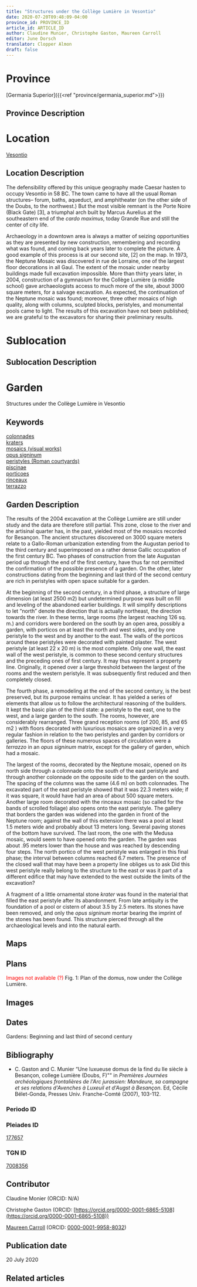 ```yaml
---
title: "Structures under the Collège Lumière in Vesontio"
date: 2020-07-20T09:48:09-04:00
province_id: PROVINCE_ID
article_id: ARTICLE_ID
author: Claudine Munier, Christophe Gaston, Maureen Carroll
editor: June Dorsch
translator: Clopper Almon
draft: false
---
```


# Province

[Germania Superior]({{<ref "province/germania_superior.md">}})  

## Province Description

<!-- DESCRIPTION -->


# Location

[Vesontio](https://pleiades.stoa.org/places/177657)

## Location Description

The defensibility offered by this unique geography made Caesar hasten to occupy Vesontio in 58 BC. The town came to have all the usual Roman structures– forum, baths, aqueduct, and amphitheater (on the other side of the Doubs, to the northwest.) But the most visible remnant is the Porte Noire (Black Gate) [3], a triumphal arch built by Marcus Aurelius at the southeastern end of the *cardo maximus*, today Grande Rue and still the center of city life.

Archaeology in a downtown area is always a matter of seizing opportunities as they are presented by new construction, remembering and recording what was found, and coming back years later to complete the picture. A good example of this process is at our second site, [2] on the map. In 1973, the Neptune Mosaic was discovered in rue de Lorraine, one of the largest floor decorations in all Gaul. The extent of the mosaic under nearby buildings made full excavation impossible. More than thirty years later, in 2004, construction of a gymnasium for the Collège Lumière (a middle school) gave archaeologists access to much more of the site, about 3000 square meters, for a salvage excavation. As expected, the continuation of the Neptune mosaic was found; moreover, three other mosaics of high quality, along with columns, sculpted blocks, peristyles, and monumental pools came to light. The results of this excavation have not been published; we are grateful to the excavators for sharing their preliminary results.

# Sublocation

<!--
[AREA WITHIN LOCATION, LIKE “PALATINE HILL”](GEOREFERENCE LINK)
A sublocation is any area larger than an individual garden, but located within a location. I would always try to include a link to a controlled vocabulary here if possible. This ID may well be different from the Garden ID, e.g., Pompeii versus a Garden in one of the houses which has its own Pleiades ID.
-->

## Sublocation Description

<!-- DESCRIPTION -->

# Garden

Structures under the Collège Lumière in Vesontio


## Keywords

[colonnades](http://vocab.getty.edu/page/aat/300002613)  
[kraters](http://vocab.getty.edu/page/aat/300198855)  
[mosaics (visual works)](http://vocab.getty.edu/page/aat/300015342)  
[opus signinum](http://vocab.getty.edu/page/aat/300379969)  
[peristyles (Roman courtyards)](http://vocab.getty.edu/page/aat/300080971)  
[piscinae](http://vocab.getty.edu/page/aat/300375619)  
[porticoes](http://vocab.getty.edu/page/aat/300004145)  
[rinceaux](http://vocab.getty.edu/page/aat/300165495)  
[terrazzo](http://vocab.getty.edu/page/aat/300011696)  

## Garden Description

The results of the 2004 excavation at the Collège Lumière are still under study and the data are therefore still partial. This zone, close to the river and the artisinal quarter has, in the past, yielded most of the mosaics recorded for Besançon. The ancient structures discovered on 3000 square meters relate to a Gallo-Roman urbanization extending from the Augustan period to the third century and superimposed on a rather dense Gallic occupation of the first century BC. Two phases of construction from the late Augustan period up through the end of the first century, have thus far not permitted the confirmation of the possible presence of a garden. On the other, later constructions dating from the beginning and last third of the second century are rich in peristyles with open space suitable for a garden.

At the beginning of the second century, in a third phase, a structure of large dimension (at least 2500 m2) but undetermined purpose was built on fill and leveling of the abandoned earlier buildings. It will simplify descriptions to let “north” denote the direction that is actually northeast, the direction towards the river. In these terms, large rooms (the largest reaching 126 sq. m.) and corridors were bordered on the south by an open area, possibly a garden, with porticos on at least the north and west sides, and by one peristyle to the west and by another to the east. The walls of the porticos around these peristyles were decorated with painted plaster. The west peristyle (at least 22 x 20 m) is the most complete. Only one wall, the east wall of the west peristyle, is common to these second century structures and the preceding ones of first century. It may thus represent a property line. Originally, it opened over a large threshold between the largest of the rooms and the western peristyle. It was subsequently first reduced and then completely closed.

The fourth phase, a remodeling at the end of the second century, is the best preserved, but its purpose remains unclear. It has yielded a series of elements that allow us to follow the architectural reasoning of the builders. It kept the basic plan of the third state: a peristyle to the east, one to the west, and a large garden to the south. The rooms, however, are considerably rearranged. Three grand reception rooms (of 200, 85, and 65 m2 ) with floors decorated with luxurious mosaics are organized in a very regular fashion in relation to the two peristyles and garden by corridors or galleries. The floors of these numerous spaces of circulation were a *terrazzo* in an *opus signinum* matrix, except for the gallery of garden, which had a mosaic.

The largest of the rooms, decorated by the Neptune mosaic, opened on its north side through a colonnade onto the south of the east peristyle and through another colonnade on the opposite side to the garden on the south. The spacing of the columns was the same (4.6 m) on both colonnades. The excavated part of the east peristyle showed that it was 22.3 meters wide; if it was square, it would have had an area of about 500 square meters. Another large room decorated with the rinceaux mosaic (so called for the bands of scrolled foliage) also opens onto the east peristyle. The gallery that borders the garden was widened into the garden in front of the Neptune room; against the wall of this extension there was a pool at least 1.5 meters wide and probably about 13 meters long. Several paving stones of the bottom have survived. The last room, the one with the Medusa mosaic, would seem to have opened onto the garden. The garden was about .95 meters lower than the house and was reached by descending four steps. The north portico of the west peristyle was enlarged in this final phase; the interval between columns reached 6.7 meters. The presence of the closed wall that may have been a property line obliges us to ask Did this west peristyle really belong to the structure to the east or was it part of a different edifice that may have extended to the west outside the limits of the excavation?

A fragment of a little ornamental stone *krater* was found in the material that filled the east peristyle after its abandonment. From late antiquity is the foundation of a pool or cistern of about 3.5 by 2.5 meters. Its stones have been removed, and only the *opus signinum* mortar bearing the imprint of the stones has been found. This structure pierced through all the archaeological levels and into the natural earth.

## Maps

<!--
{{< figure src="../../images/image_name.ext" alt="alt_text" title="CAPTION" >}}
-->

## Plans

<span style="color:red"> Images not available (?) </span>
Fig. 1: Plan of the domus, now under the Collège Lumière.

## Images

<!--
{{< figure src="../../images/image_name.ext" alt="alt_text" title="CAPTION" >}}
-->

## Dates

Gardens: Beginning and last third of second century

## Bibliography

* C. Gaston and C. Munier “Une luxueuse domus de la find du IIe siècle à Besançon, college Lumière (Doubs, F)"" in *Premières Journées archéologiques frontalières de l'Arc jurassien: Mandeure, sa campagne et ses relations d'Avenches à Luxeuil et d'Augst à Besançon*. Ed, Cécile Bélet-Gonda, Presses Univ. Franche-Comté (2007), 103-112.

### Periodo ID

<!-- [PERIODO_ID](https://pleiades.stoa.org/places/PLEIADES_ID) -->

### Pleiades ID

[177657](https://pleiades.stoa.org/places/177657)

### TGN ID

[7008356](http://vocab.getty.edu/page/tgn/7008356)

## Contributor

Claudine Monier (ORCID: N/A)

Christophe Gaston (ORCID: [https://orcid.org/0000-0001-6865-5108](https://orcid.org/0000-0001-6865-5108))

[Maureen Carroll](https://www.sheffield.ac.uk/archaeology/our-people/academic-staff/maureen-carroll) (ORCID: [0000-0001-9958-8032](https://orcid.org/0000-0001-9958-8032))

## Publication date

20 July 2020

## Related articles

<!-- Links to other related articles. Leave blank for now -->
